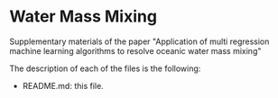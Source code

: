 # Water Mass Mixing

Supplementary materials of the paper "Application of multi regression machine learning algorithms to resolve oceanic water mass mixing"

The description of each of the files is the following:
* README.md: this file.
